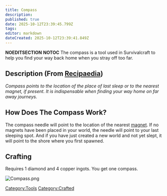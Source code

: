```yaml
---
title: Compass
description: 
published: true
date: 2025-10-12T23:39:45.799Z
tags: 
editor: markdown
dateCreated: 2025-10-12T23:39:41.849Z
---
```


__NOEDITSECTION__ __NOTOC__ The compass is a tool used in
Survivalcraft to help you find your way back home when you stray off too
far.

## Description (From [Recipaedia](Recipaedia "wikilink"))

*Compass points to the location of the place of last sleep or to the
nearest magnet, if present. It is indispensable when finding your way
home on far away journeys.*

## How Does The Compass Work?

The compass needle will point to the location of the nearest
[magnet](magnet "wikilink"). If no magnets have been placed in your
world, the needle will point to your last sleeping spot. And if you have
just created a new world and not yet slept, it will point to the shore
where you first spawned.

## Crafting

Requires 1 diamond and 4 copper ingots. You get one compass.

![Compass.png](Compass.png "Compass.png")

[Category:Tools](Category:Tools "wikilink")
[Category:Crafted](Category:Crafted "wikilink")